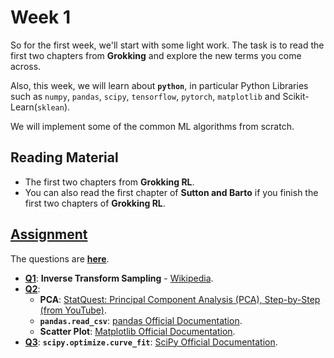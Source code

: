 # Week 1

So for the first week, we'll start with some light work.
The task is to read the first two chapters from **Grokking** and explore the new terms you come across.

Also, this week, we will learn about **`python`**, in particular Python Libraries such as `numpy`, `pandas`, `scipy`,
`tensorflow`, `pytorch`, `matplotlib` and Scikit-Learn(`sklean`).

We will implement some of the common ML algorithms from scratch.

<!-- You can get some basic ideas about Machine Learning through any online source or YouTube video. -->

## Reading Material

- The first two chapters from **Grokking RL**.
- You can also read the first chapter of **Sutton and Barto** if you finish the first two chapters of **Grokking RL**.

## [Assignment](Assignment/Week1.pdf)

The questions are [**here**](Assignment).

- [**Q1**](Assignment/q1): **Inverse Transform Sampling** - [Wikipedia](https://en.wikipedia.org/wiki/Inverse_transform_sampling).
- [**Q2**](Assignment/q2):
  - **PCA**: [StatQuest: Principal Component Analysis (PCA), Step-by-Step (from YouTube)](https://youtu.be/FgakZw6K1QQ).
  - **`pandas.read_csv`**: [pandas Official Documentation](https://pandas.pydata.org/docs/reference/api/pandas.read_csv.html).
  - **Scatter Plot**: [Matplotlib Official Documentation](https://matplotlib.org/stable/api/_as_gen/matplotlib.pyplot.scatter.html).
- [**Q3**](Assignment/q3): **`scipy.optimize.curve_fit`**: [SciPy Official Documentation](https://docs.scipy.org/doc/scipy/reference/generated/scipy.optimize.curve_fit.html).

<!-- Note that using any Generative AI is not encouraged. Happy Learning! -->